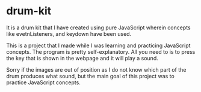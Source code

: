 # drum-kit
It is a drum kit that I have created using pure JavaScript wherein concepts like evetnListeners, and keydown have been used.

This is a project that I made while I was learning and practicing JavaScript concepts. The program is pretty self-explanatory. All you need to is to press the key that is shown in the webpage and it will play a sound. 

Sorry if the images are out of position as I do not know which part of the drum produces what sound, but the main goal of this project was to practice JavaScript concepts.
